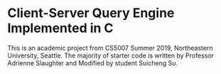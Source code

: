 # Client-Server Query Engine Implemented in C
This is an academic project from CS5007 Summer 2019, Northeastern University, Seattle.
The majority of starter code is written by Professor Adrienne Slaughter and Modified by student Suicheng Su.
